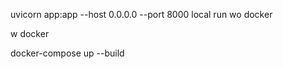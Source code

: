 uvicorn app:app --host 0.0.0.0 --port 8000
local run wo docker

w docker 

docker-compose up --build